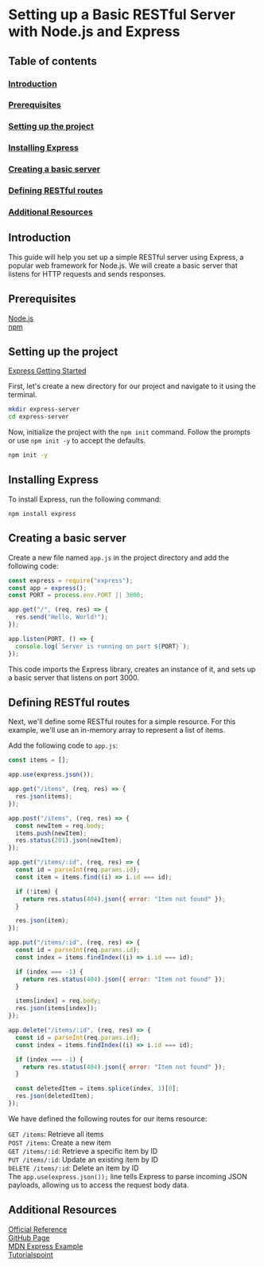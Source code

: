 # Setting up a Basic RESTful Server with Node.js and Express

## Table of contents

### [Introduction](#introduction-1)

### [Prerequisites](#prerequisites-1)

### [Setting up the project](#setting-up-the-project-1)

### [Installing Express](#installing-express-1)

### [Creating a basic server](#creating-a-basic-server-1)

### [Defining RESTful routes](#defining-restful-routes-1)

### [Additional Resources](#additional-resources-1)

## Introduction

This guide will help you set up a simple RESTful server using Express, a popular web framework for Node.js. We will create a basic server that listens for HTTP requests and sends responses.

## Prerequisites

[Node.js](https://nodejs.org/en/download) \
[npm](https://www.npmjs.com/package/npm)

## Setting up the project

[Express Getting Started](https://expressjs.com/en/starter/installing.html)

First, let's create a new directory for our project and navigate to it using the terminal.

```bash
mkdir express-server
cd express-server
```

Now, initialize the project with the `npm init` command. Follow the prompts or use `npm init -y` to accept the defaults.

```bash
npm init -y
```

## Installing Express

To install Express, run the following command:

```bach
npm install express
```

## Creating a basic server

Create a new file named `app.js` in the project directory and add the following code:

```javascript
const express = require("express");
const app = express();
const PORT = process.env.PORT || 3000;

app.get("/", (req, res) => {
  res.send("Hello, World!");
});

app.listen(PORT, () => {
  console.log(`Server is running on port ${PORT}`);
});
```

This code imports the Express library, creates an instance of it, and sets up a basic server that listens on port 3000.

## Defining RESTful routes

Next, we'll define some RESTful routes for a simple resource. For this example, we'll use an in-memory array to represent a list of items.

Add the following code to `app.js`:

```javascript
const items = [];

app.use(express.json());

app.get("/items", (req, res) => {
  res.json(items);
});

app.post("/items", (req, res) => {
  const newItem = req.body;
  items.push(newItem);
  res.status(201).json(newItem);
});

app.get("/items/:id", (req, res) => {
  const id = parseInt(req.params.id);
  const item = items.find((i) => i.id === id);

  if (!item) {
    return res.status(404).json({ error: "Item not found" });
  }

  res.json(item);
});

app.put("/items/:id", (req, res) => {
  const id = parseInt(req.params.id);
  const index = items.findIndex((i) => i.id === id);

  if (index === -1) {
    return res.status(404).json({ error: "Item not found" });
  }

  items[index] = req.body;
  res.json(items[index]);
});

app.delete("/items/:id", (req, res) => {
  const id = parseInt(req.params.id);
  const index = items.findIndex((i) => i.id === id);

  if (index === -1) {
    return res.status(404).json({ error: "Item not found" });
  }

  const deletedItem = items.splice(index, 1)[0];
  res.json(deletedItem);
});
```

We have defined the following routes for our items resource:

`GET /items`: Retrieve all items \
`POST /items`: Create a new item \
`GET /items/:id`: Retrieve a specific item by ID \
`PUT /items/:id`: Update an existing item by ID \
`DELETE /items/:id`: Delete an item by ID \
The `app.use(express.json());` line tells Express to parse incoming JSON payloads, allowing us to access the request body data.

## Additional Resources

[Official Reference](https://expressjs.com/en/4x/api.html) \
[GitHub Page](https://github.com/expressjs/express) \
[MDN Express Example](https://developer.mozilla.org/en-US/docs/Learn/Server-side/Express_Nodejs) \
[Tutorialspoint](https://www.tutorialspoint.com/nodejs/nodejs_express_framework.htm)
